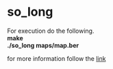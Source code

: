 # so_long
For execution do the following. <br>
<b>make </b> <br>
<b>./so_long maps/map.ber </b>

for more information follow the [link](https://cdn.intra.42.fr/pdf/pdf/45791/en.subject.pdf)
